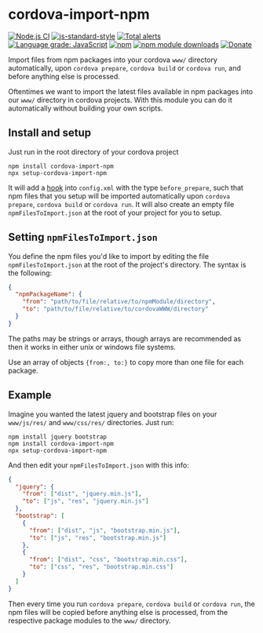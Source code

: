 # cordova-import-npm

[![Node.js CI](https://github.com/jfoclpf/cordova-import-npm/actions/workflows/node.js.yml/badge.svg)](https://github.com/jfoclpf/cordova-import-npm/actions/workflows/node.js.yml)
[![js-standard-style][js-standard-style_img]][js-standard-style_url]
[![Total alerts](https://img.shields.io/lgtm/alerts/g/jfoclpf/cordova-import-npm.svg?logo=lgtm&logoWidth=18)](https://lgtm.com/projects/g/jfoclpf/cordova-import-npm/alerts/)
[![Language grade: JavaScript](https://img.shields.io/lgtm/grade/javascript/g/jfoclpf/cordova-import-npm.svg?logo=lgtm&logoWidth=18)](https://lgtm.com/projects/g/jfoclpf/cordova-import-npm/context:javascript)
[![npm][npm_img]][npm_url]
[![npm module downloads][npm_module_downloads_img]][npm_module_downloads_url]
[![Donate](https://img.shields.io/badge/Donate-PayPal-green.svg)](https://www.paypal.com/donate?hosted_button_id=J7F3ALLQAFWEJ)

[npm_img]: https://img.shields.io/npm/v/cordova-import-npm.svg?colorB=0E7FBF
[npm_url]: https://www.npmjs.com/package/cordova-import-npm

[npm_module_downloads_img]: https://img.shields.io/npm/dt/cordova-import-npm.svg
[npm_module_downloads_url]: https://www.npmjs.com/package/cordova-import-npm

[js-standard-style_img]: https://img.shields.io/badge/code%20style-standard-brightgreen.svg
[js-standard-style_url]: https://standardjs.com/

Import files from npm packages into your cordova `www/` directory automatically, upon `cordova prepare`, `cordova build` or `cordova run`, and before anything else is processed.

Oftentimes we want to import the latest files available in npm packages into our `www/` directory in cordova projects. With this module you can do it automatically without building your own scripts.

## Install and setup

Just run in the root directory of your cordova project

```
npm install cordova-import-npm
npx setup-cordova-import-npm
```

It will add a [hook](https://cordova.apache.org/docs/en/10.x/guide/appdev/hooks/index.html) into `config.xml` with the type `before_prepare`, such that npm files that you setup will be imported automatically upon `cordova prepare`, `cordova build` or `cordova run`. It will also create an empty file `npmFilesToImport.json` at the root of your project for you to setup.

## Setting `npmFilesToImport.json`

You define the npm files you'd like to import by editing the file `npmFilesToImport.json` at the root of the project's directory. The syntax is the following:

```json
{
  "npmPackageName": {
    "from": "path/to/file/relative/to/npmModule/directory",
    "to": "path/to/file/relative/to/cordovaWWW/directory"
  }
}
```

The paths may be strings or arrays, though arrays are recommended as then it works in either unix or windows file systems.

Use an array of objects `{from:, to:}` to copy more than one file for each package.

## Example

Imagine you wanted the latest jquery and bootstrap files on your `www/js/res/` and `www/css/res/` directories. Just run:

```
npm install jquery bootstrap
npm install cordova-import-npm
npx setup-cordova-import-npm
```

And then edit your `npmFilesToImport.json` with this info:

```json
{
  "jquery": {
    "from": ["dist", "jquery.min.js"],
    "to": ["js", "res", "jquery.min.js"]
  },
  "bootstrap": [
    {
      "from": ["dist", "js", "bootstrap.min.js"],
      "to": ["js", "res", "bootstrap.min.js"]
    },
    {
      "from": ["dist", "css", "bootstrap.min.css"],
      "to": ["css", "res", "bootstrap.min.css"]
    }
  ]
}
```

Then every time you run `cordova prepare`, `cordova build` or `cordova run`, the npm files will be copied before anything else is processed, from the respective package modules to the `www/` directory.
